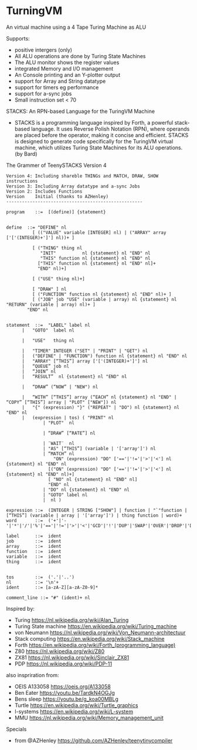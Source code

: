 # TurningVM
An virtual machine using a 4 Tape Turing Machine as ALU

Supports:
- positive intergers (only)
- All ALU operations are done by Turing State Machines
- The ALU monitor shows the register values
- integrated Memory and I/O management
- An Console printing and an Y-plotter output
- support for Array and String datatype
- support for timers eg performance
- support for a-sync jobs
- Small instruction set < 70


STACKS: An RPN-based Language for the TuringVM Machine

- STACKS is a programming language inspired by Forth, a powerful stack-based language. It uses Reverse Polish Notation (RPN), where operands are placed before the operator, making it concise and efficient. STACKS is designed to generate code specifically for the TuringVM virtual machine, which utilizes Turing State Machines for its ALU operations. (by Bard)



The Grammer of TeenySTACKS Version 4

    Version 4: Including shareble THINGs and MATCH, DRAW, SHOW instructions
    Version 3: Including Array datatype and a-sync Jobs
    Version 2: Includes Functions
    Version    Initial (thanks to AZHenley)
    ----------------------------------------------------

    program    ::=	[(define)] {statement}


    define	::=	"DEFINE" nl
              [ (("VALUE" variable [INTEGER] nl) | ("ARRAY" array ['['(INTEGER)+']'] nl))+ ]
              
              [ ("THING" thing nl 
                 "INIT"          nl {statement} nl "END" nl
                 "THIS" function nl {statement} nl "END" nl
                ["THIS" function nl {statement} nl "END" nl]+ 
                "END" nl)+]

              [ ("USE" thing nl)+]

              [ "DRAW" ] nl				
              [ ("FUNCTION" function nl {statement} nl "END" nl)+ ]
              [ ("JOB" job "USE" (variable | array) nl {statement} nl "RETURN" (variable | array) nl)+ ]
            "END" nl


    statement  ::=  "LABEL" label nl
          |   "GOTO"  label nl

          |   "USE"   thing nl
          
          |   "TIMER" INTEGER ("SET" | "PRINT" | "GET") nl
          |   ("DEFINE" | "FUNCTION") function nl {statement} nl "END" nl
          |   "ARRAY" [“THIS”] array ['['(INTEGER)+']'] nl
          |   “QUEUE” job nl
          |   “JOIN” nl 
          |   “RESULT”  nl {statement} nl "END" nl

          |   “DRAW” (“NOW” | "NEW") nl

          |   “WITH” [“THIS”] array (“EACH” nl {statement} nl "END" | “COPY” [“THIS”] array | "PLOT" ["NEW"]) nl
          |   "{" (expression) "}" ("REPEAT" | "DO") nl {statement} nl "END" nl		
          |   (expression | tos) ( "PRINT" nl
                  | "PLOT"  nl

                  | “DRAW” [“RATE”] nl

                  | ¨WAIT¨  nl
                  | "AS" [“THIS”] (variable | '['array']') nl
                  | “MATCH” nl 
                      "ON" (expression) "DO" ['=='|'!='|'>'|'<'] nl {statement} nl "END" nl 
                    [("ON" (expression) "DO" ['=='|'!='|'>'|'<'] nl {statement} nl "END" nl)+]
                    [ "NO" nl {statement} nl "END" nl]
                    "END" nl
                  | "DO" nl {statement} nl "END" nl
                  | "GOTO" label nl
                  |  nl )

    expression ::=	(INTEGER | STRING ["SHOW"] | function | "`"function | [“THIS”] (variable | array | '['array']') | thing function | word)+
    word       ::=	('+'|'-'|'*'|'/'|'%'|'=='|'!='|'>'|'<'|'GCD'|'!'|'DUP'|'SWAP'|'OVER'|'DROP'|'DEPTH'|'INPUT'|'RAWIN')
                            
    label      ::=  ident
    job        ::=  ident
    array	   ::=  ident
    function   ::=  ident
    variable   ::=  ident
    thing      ::=  ident


    tos        ::=	('.'|'..')
    nl         ::= '\n'+
    ident      ::= [a-zA-Z][a-zA-Z0-9]*

    comment_line ::= "#" (ident)+ nl



Inspired by:
- Turing https://nl.wikipedia.org/wiki/Alan_Turing
- Turing State machine https://en.wikipedia.org/wiki/Turing_machine
- von Neumann https://nl.wikipedia.org/wiki/Von_Neumann-architectuur
- Stack computing https://en.wikipedia.org/wiki/Stack_machine
- Forth https://en.wikipedia.org/wiki/Forth_(programming_language)
- Z80 https://nl.wikipedia.org/wiki/Z80
- ZX81 https://nl.wikipedia.org/wiki/Sinclair_ZX81
- PDP https://nl.wikipedia.org/wiki/PDP-11

also inspriration from:
- OEIS A133058 https://oeis.org/A133058 
- Ben Eater https://youtu.be/TardkN4OGJg
- Bens sleep https://youtu.be/g_koa00MBLg
- Turtle https://en.wikipedia.org/wiki/Turtle_graphics
- l-systems https://en.wikipedia.org/wiki/L-system 
- MMU https://nl.wikipedia.org/wiki/Memory_management_unit

Specials
- from @AZHenley https://github.com/AZHenley/teenytinycompiler 
